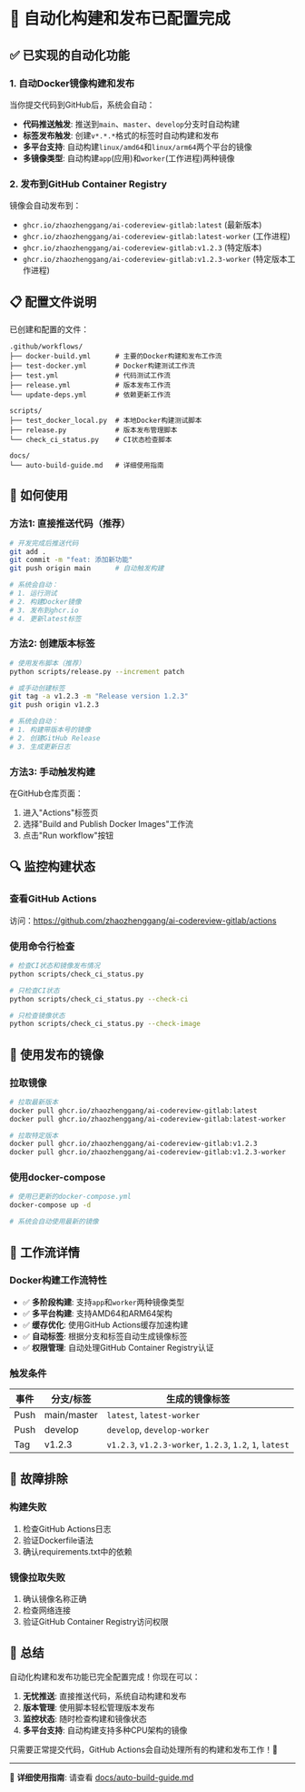 # 🚀 自动化构建和发布已配置完成

## ✅ 已实现的自动化功能

### 1. 自动Docker镜像构建和发布

当你提交代码到GitHub后，系统会自动：

- **代码推送触发**: 推送到`main`、`master`、`develop`分支时自动构建
- **标签发布触发**: 创建`v*.*.*`格式的标签时自动构建和发布
- **多平台支持**: 自动构建`linux/amd64`和`linux/arm64`两个平台的镜像
- **多镜像类型**: 自动构建`app`(应用)和`worker`(工作进程)两种镜像

### 2. 发布到GitHub Container Registry

镜像会自动发布到：
- `ghcr.io/zhaozhenggang/ai-codereview-gitlab:latest` (最新版本)
- `ghcr.io/zhaozhenggang/ai-codereview-gitlab:latest-worker` (工作进程)
- `ghcr.io/zhaozhenggang/ai-codereview-gitlab:v1.2.3` (特定版本)
- `ghcr.io/zhaozhenggang/ai-codereview-gitlab:v1.2.3-worker` (特定版本工作进程)

## 📋 配置文件说明

已创建和配置的文件：

```
.github/workflows/
├── docker-build.yml      # 主要的Docker构建和发布工作流
├── test-docker.yml       # Docker构建测试工作流
├── test.yml              # 代码测试工作流
├── release.yml           # 版本发布工作流
└── update-deps.yml       # 依赖更新工作流

scripts/
├── test_docker_local.py  # 本地Docker构建测试脚本
├── release.py            # 版本发布管理脚本
└── check_ci_status.py    # CI状态检查脚本

docs/
└── auto-build-guide.md   # 详细使用指南
```

## 🎯 如何使用

### 方法1: 直接推送代码（推荐）

```bash
# 开发完成后推送代码
git add .
git commit -m "feat: 添加新功能"
git push origin main      # 自动触发构建

# 系统会自动：
# 1. 运行测试
# 2. 构建Docker镜像
# 3. 发布到ghcr.io
# 4. 更新latest标签
```

### 方法2: 创建版本标签

```bash
# 使用发布脚本（推荐）
python scripts/release.py --increment patch

# 或手动创建标签
git tag -a v1.2.3 -m "Release version 1.2.3"
git push origin v1.2.3

# 系统会自动：
# 1. 构建带版本号的镜像
# 2. 创建GitHub Release
# 3. 生成更新日志
```

### 方法3: 手动触发构建

在GitHub仓库页面：
1. 进入"Actions"标签页
2. 选择"Build and Publish Docker Images"工作流
3. 点击"Run workflow"按钮

## 🔍 监控构建状态

### 查看GitHub Actions

访问：https://github.com/zhaozhenggang/ai-codereview-gitlab/actions

### 使用命令行检查

```bash
# 检查CI状态和镜像发布情况
python scripts/check_ci_status.py

# 只检查CI状态
python scripts/check_ci_status.py --check-ci

# 只检查镜像状态  
python scripts/check_ci_status.py --check-image
```

## 🐳 使用发布的镜像

### 拉取镜像

```bash
# 拉取最新版本
docker pull ghcr.io/zhaozhenggang/ai-codereview-gitlab:latest
docker pull ghcr.io/zhaozhenggang/ai-codereview-gitlab:latest-worker

# 拉取特定版本
docker pull ghcr.io/zhaozhenggang/ai-codereview-gitlab:v1.2.3
docker pull ghcr.io/zhaozhenggang/ai-codereview-gitlab:v1.2.3-worker
```

### 使用docker-compose

```bash
# 使用已更新的docker-compose.yml
docker-compose up -d

# 系统会自动使用最新的镜像
```

## 📝 工作流详情

### Docker构建工作流特性

- ✅ **多阶段构建**: 支持`app`和`worker`两种镜像类型
- ✅ **多平台构建**: 支持AMD64和ARM64架构
- ✅ **缓存优化**: 使用GitHub Actions缓存加速构建
- ✅ **自动标签**: 根据分支和标签自动生成镜像标签
- ✅ **权限管理**: 自动处理GitHub Container Registry认证

### 触发条件

| 事件 | 分支/标签 | 生成的镜像标签 |
|------|-----------|---------------|
| Push | main/master | `latest`, `latest-worker` |
| Push | develop | `develop`, `develop-worker` |
| Tag | v1.2.3 | `v1.2.3`, `v1.2.3-worker`, `1.2.3`, `1.2`, `1`, `latest` |

## 🔧 故障排除

### 构建失败

1. 检查GitHub Actions日志
2. 验证Dockerfile语法
3. 确认requirements.txt中的依赖

### 镜像拉取失败

1. 确认镜像名称正确
2. 检查网络连接
3. 验证GitHub Container Registry访问权限

## 🎉 总结

自动化构建和发布功能已完全配置完成！你现在可以：

1. **无忧推送**: 直接推送代码，系统自动构建和发布
2. **版本管理**: 使用脚本轻松管理版本发布
3. **监控状态**: 随时检查构建和镜像状态
4. **多平台支持**: 自动构建支持多种CPU架构的镜像

只需要正常提交代码，GitHub Actions会自动处理所有的构建和发布工作！🚀

---

📖 **详细使用指南**: 请查看 [docs/auto-build-guide.md](docs/auto-build-guide.md)
